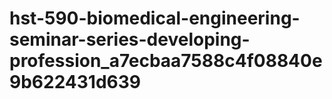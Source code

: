 # hst-590-biomedical-engineering-seminar-series-developing-profession_a7ecbaa7588c4f08840e9b622431d639